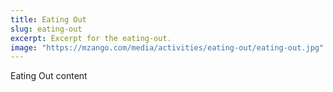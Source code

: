 ```yaml
---
title: Eating Out
slug: eating-out
excerpt: Excerpt for the eating-out.
image: "https://mzango.com/media/activities/eating-out/eating-out.jpg"
---
```

Eating Out content